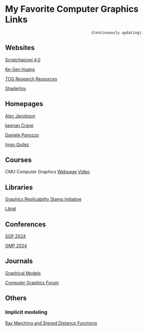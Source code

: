 # My Favorite Computer Graphics Links 
                                           (Continuously updating)


## Websites
[Scratchapixel 4.0](https://www.scratchapixel.com/index.html) 

[Ke-Sen Huang](https://kesen.realtimerendering.com/) 

[TOG Research Resources](https://dl.acm.org/journal/tog/bib-look) 

[Shadertoy](https://www.shadertoy.com/)

## Homepages
[Alec Jacobson](https://www.cs.toronto.edu/~jacobson/) 

[keenan Crane](https://www.cs.cmu.edu/~kmcrane/) 

[Daniele Panozzo](https://cims.nyu.edu/gcl/daniele.html) 

[Inigo Quilez ](https://iquilezles.org/)

## Courses

CMU Computer Graphics [Webpage](http://15462.courses.cs.cmu.edu/fall2020/) [Video](https://www.bilibili.com/video/BV1Pf4y1E7GJ/?spm_id_from=333.337.search-card.all.click&vd_source=cf76d793a0406a305f4f4337b7df3ca6)

## Libraries
[Graphics Replicability Stamp Initiative](https://www.replicabilitystamp.org/)

[Libigl](https://libigl.github.io/)

## Conferences

[SGP 2024](https://sgp2024.github.io/program/#graduate-school) 

[GMP 2024](https://irc.cs.sdu.edu.cn/gmp2024/index.html#/)

##  Journals

[Graphical Models](https://www.sciencedirect.com/journal/graphical-models)

[Computer Graphics Forum](https://onlinelibrary.wiley.com/journal/14678659)

## Others

### Implicit modeling

[Ray Marching and Signed Distance Functions](https://github.com/CedricGuillemet/SDF)
